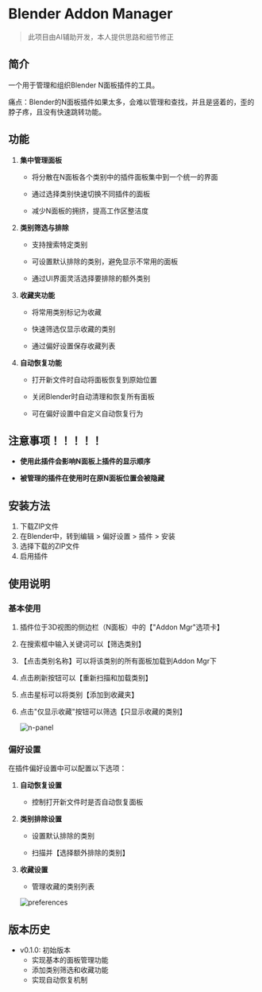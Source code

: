 # Blender Addon Manager
>此项目由AI辅助开发，本人提供思路和细节修正

## 简介
一个用于管理和组织Blender N面板插件的工具。

痛点：Blender的N面板插件如果太多，会难以管理和查找，并且是竖着的，歪的脖子疼，且没有快速跳转功能。

## 功能

1. **集中管理面板**
   - 将分散在N面板各个类别中的插件面板集中到一个统一的界面

   - 通过选择类别快速切换不同插件的面板

   - 减少N面板的拥挤，提高工作区整洁度

2. **类别筛选与排除**
   - 支持搜索特定类别

   - 可设置默认排除的类别，避免显示不常用的面板

   - 通过UI界面灵活选择要排除的额外类别

3. **收藏夹功能**
   - 将常用类别标记为收藏

   - 快速筛选仅显示收藏的类别

   - 通过偏好设置保存收藏列表

4. **自动恢复功能**
   - 打开新文件时自动将面板恢复到原始位置

   - 关闭Blender时自动清理和恢复所有面板

   - 可在偏好设置中自定义自动恢复行为

## 注意事项！！！！！

- **使用此插件会影响N面板上插件的显示顺序**

- **被管理的插件在使用时在原N面板位置会被隐藏**


## 安装方法

1. 下载ZIP文件
2. 在Blender中，转到编辑 > 偏好设置 > 插件 > 安装
3. 选择下载的ZIP文件
4. 启用插件

## 使用说明

### 基本使用

1. 插件位于3D视图的侧边栏（N面板）中的【"Addon Mgr"选项卡】

2. 在搜索框中输入关键词可以【筛选类别】

3. 【点击类别名称】可以将该类别的所有面板加载到Addon Mgr下

4. 点击刷新按钮可以【重新扫描和加载类别】

5. 点击星标可以将类别【添加到收藏夹】

6. 点击"仅显示收藏"按钮可以筛选【只显示收藏的类别】

    ![n-panel](https://github.com/user-attachments/assets/a9c3cdbc-1a22-4c79-a7a6-1d5c0bebdcca)
### 偏好设置

在插件偏好设置中可以配置以下选项：

1. **自动恢复设置**
   - 控制打开新文件时是否自动恢复面板

2. **类别排除设置**
   - 设置默认排除的类别

   - 扫描并【选择额外排除的类别】

3. **收藏设置**
   - 管理收藏的类别列表

    ![preferences](https://github.com/user-attachments/assets/59aa0761-2156-41fd-be21-b97029d74583)



## 版本历史

- v0.1.0: 初始版本
  - 实现基本的面板管理功能
  - 添加类别筛选和收藏功能
  - 实现自动恢复机制